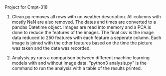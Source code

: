 Project for Cmpt-318

1. Clean.py removes all rows with no weather description. All columns with mostly NaN are also removed. The dates and times are converted to a pandas Datetime object. Images are read into memory and a PCA is done to reduce the features of the images. The final csv is the image data reduced to 250 features with each feature a seperate column. Each image is joined with the other features based on the time the picture was taken and the data was recorded.

2. Analysis.py runs a comparison between different machine learning models with and without image data. "python3 analysis.py" is the command to run the analysis with a table of the results printed.
